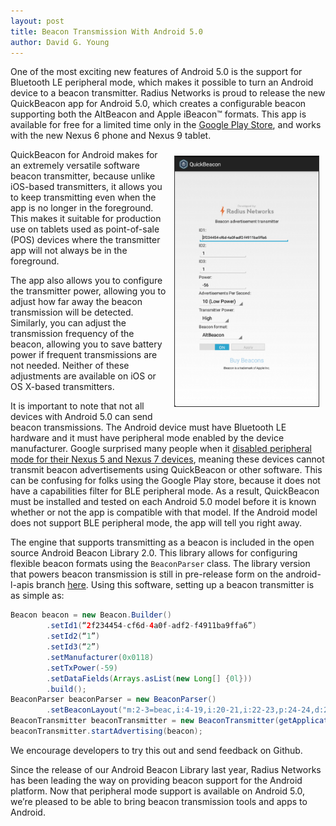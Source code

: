 ```yaml
---
layout: post
title: Beacon Transmission With Android 5.0 
author: David G. Young
---
```


One of the most exciting new features of Android 5.0 is the support for Bluetooth LE peripheral mode, which makes it possible to turn an Android device to a beacon transmitter.  Radius Networks is proud to release the new QuickBeacon app for Android 5.0, which creates a configurable beacon supporting both the AltBeacon and Apple iBeacon&#8482;   formats.  This app is available for free for a limited time only in the [Google Play Store](https://play.google.com/store/apps/details?id=com.radiusnetworks.quickbeacon), and works with the new Nexus 6 phone and Nexus 9 tablet.

<img style="margin:10px; height: 400px; border: thin solid #333;float:right;" src='../img/quickbeacon.png'>


QuickBeacon for Android makes for an extremely versatile software beacon transmitter, because unlike iOS-based transmitters, it allows you to keep transmitting even when the app is no longer in the foreground.  This makes it suitable for production use on tablets used as point-of-sale (POS) devices where the transmitter app will not always be in the foreground.

The app also allows you to configure the transmitter power, allowing you to adjust how far away the beacon transmission will be detected.  Similarly, you can adjust the transmission frequency of the beacon, allowing you to save battery power if frequent transmissions are not needed.  Neither of these adjustments are available on iOS or OS X-based transmitters.

It is important to note that not all devices with Android 5.0 can send beacon transmissions.  The Android device must have Bluetooth LE hardware and it must have peripheral mode enabled by the device manufacturer.   Google surprised many people when it [disabled peripheral mode for their Nexus 5 and Nexus 7 devices](https://code.google.com/p/android-developer-preview/issues/detail?id=1570), meaning these devices cannot transmit beacon advertisements using QuickBeacon or other software.  This can be confusing for folks using the Google Play store, because it does not have a capabilities filter for BLE peripheral mode.  As a result, QuickBeacon must be installed and tested on each Android 5.0 model before it is known whether or not the app is compatible with that model.  If the Android model does not support BLE peripheral mode, the app will tell you right away.

The engine that supports transmitting as a beacon is included in the open source Android Beacon Library 2.0.  This library allows for configuring flexible beacon formats using the `BeaconParser` class.  The library version that powers beacon transmission is still in pre-release form on the android-l-apis branch [here](https://github.com/AltBeacon/android-beacon-library/tree/android-l-apis).  Using this software, setting up a beacon transmitter is as simple as:

```java
Beacon beacon = new Beacon.Builder()
       	.setId1(“2f234454-cf6d-4a0f-adf2-f4911ba9ffa6”)
       	.setId2(“1”)
       	.setId3(“2”)
        .setManufacturer(0x0118)
        .setTxPower(-59)
        .setDataFields(Arrays.asList(new Long[] {0l}))
        .build();
BeaconParser beaconParser = new BeaconParser()
        .setBeaconLayout("m:2-3=beac,i:4-19,i:20-21,i:22-23,p:24-24,d:25-25");
BeaconTransmitter beaconTransmitter = new BeaconTransmitter(getApplicationContext(), beaconParser);	
beaconTransmitter.startAdvertising(beacon);

```

We encourage developers to try this out and send feedback on Github.

Since the release of our Android Beacon Library last year, Radius Networks has been leading the way on providing beacon support for the Android platform.  Now that peripheral mode support is available on Android 5.0, we’re pleased to be able to bring beacon transmission tools and apps to Android.

